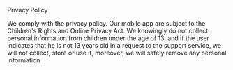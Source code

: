 Privacy Policy

We comply with the privacy policy. Our mobile app are subject to the Children's Rights and Online Privacy Act. We knowingly do not collect personal information from children under the age of 13, and if the user indicates that he is not 13 years old in a request to the support service, we will not collect, store or use it, moreover, we will safely remove any personal information
